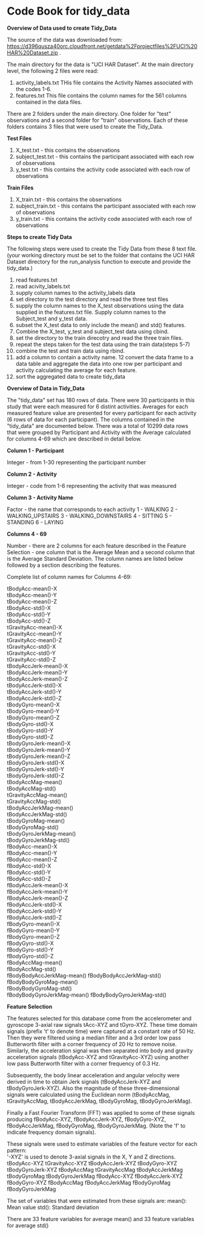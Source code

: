 Code Book for tidy_data
=======================
**Overview of Data used to create Tidy_Data**

The source of the data was downloaded from: https://d396qusza40orc.cloudfront.net/getdata%2Fprojectfiles%2FUCI%20HAR%20Dataset.zip .  

The main directory for the data is "UCI HAR Dataset".  At the main directory level, the following 2 files were read:

1. activity_labels.txt  THis file contains the Activity Names associated with the codes 1-6.
2. features.txt  This file contains the column names for the 561 columns contained in the data files.

There are 2 folders under the main directory.  One folder for "test" observations and a second folder for "train" observations.  Each of these folders contains 3 files that were used to create the Tidy_Data.

**Test Files**

1. X\_test.txt - this contains the observations
2. subject_test.txt - this contains the participant associated with each row of observations
3. y\_test.txt - this contains the activity code associated with each row of observations

**Train Files**

1. X_train.txt - this contains the observations
2. subject_train.txt - this contains the participant associated with each row of observations
3. y_train.txt - this contains the activity code associated with each row of observations

**Steps to create Tidy Data**

The following steps were used to create the Tidy Data from these 8 text file.  (your working directory must be set to the folder that contains the UCI HAR Dataset directory for the run\_analysis function to execute and provide the tidy\_data.)

1. read features.txt
2. read acivity_labels.txt
3. supply column names to the activity_labels data
4. set directory to the test directory and read the three test files
5. supply the column names to the X\_test observations using the data supplied in the features.txt file.   Supply column names to the Subject\_test and y\_test data.
6. subset the X\_test data to only include the mean() and std() features.
7. Combine the X\_test, y\_test and subject\_test data using cbind.
8.  set the directory to the train direcotry and read the three train files.
9.  repeat the steps taken for the test data using the train data(steps 5-7)
10. combine the test and train data using rbind.
11. add a column to contain a activity name.
12  convert the data frame to a data table and aggregate the data into one row per participant and activity calculating the average for each feature.
13. sort the aggregated data to create  tidy_data 

**Overview of Data in Tidy_Data** 

The "tidy\_data" set has 180 rows of data.  There were 30 participants in this study that were each measured for 6 distint activities. Averages for each measured feature value are presented for every participant for each activity (6 rows of data for each participant).  The columns contained in the "tidy\_data" are documented below.  There was a total of 10299 data rows that were grouped by Participant and Activity with the Average calculated for columns 4-69 which are described in detail below.

**Column 1 - Participant**

Integer  - from 1-30 representing the participant number

**Column 2 - Activity**

Integer - code from 1-6 representing the activity that was measured

**Column 3 - Activity Name** 

Factor - the name that corresponds to each activity 
1 - WALKING
2 - WALKING_UPSTAIRS
3 - WALKING_DOWNSTAIRS
4 - SITTING
5 - STANDING
6 - LAYING  

**Columns 4 - 69**

Number - there are 2 columns for each feature described in the Feature Selection - one column that is the Average Mean and a second column that is the Average Standard Deviation.  The column names are listed below followed by a section describing the features.

Complete list of column names for Columns 4-69:

  tBodyAcc-mean()-X         
  tBodyAcc-mean()-Y          
  tBodyAcc-mean()-Z          
  tBodyAcc-std()-X           
  tBodyAcc-std()-Y           
  tBodyAcc-std()-Z           
  tGravityAcc-mean()-X       
  tGravityAcc-mean()-Y       
  tGravityAcc-mean()-Z      
  tGravityAcc-std()-X        
  tGravityAcc-std()-Y        
  tGravityAcc-std()-Z        
  tBodyAccJerk-mean()-X      
  tBodyAccJerk-mean()-Y      
  tBodyAccJerk-mean()-Z      
  tBodyAccJerk-std()-X       
  tBodyAccJerk-std()-Y       
  tBodyAccJerk-std()-Z       
  tBodyGyro-mean()-X         
  tBodyGyro-mean()-Y         
  tBodyGyro-mean()-Z         
  tBodyGyro-std()-X          
  tBodyGyro-std()-Y          
  tBodyGyro-std()-Z          
  tBodyGyroJerk-mean()-X     
  tBodyGyroJerk-mean()-Y     
  tBodyGyroJerk-mean()-Z     
  tBodyGyroJerk-std()-X      
  tBodyGyroJerk-std()-Y      
  tBodyGyroJerk-std()-Z      
  tBodyAccMag-mean()         
  tBodyAccMag-std()          
  tGravityAccMag-mean()      
  tGravityAccMag-std()       
  tBodyAccJerkMag-mean()     
  tBodyAccJerkMag-std()      
  tBodyGyroMag-mean()        
  tBodyGyroMag-std()         
  tBodyGyroJerkMag-mean()    
  tBodyGyroJerkMag-std()     
  fBodyAcc-mean()-X          
  fBodyAcc-mean()-Y          
  fBodyAcc-mean()-Z          
  fBodyAcc-std()-X           
  fBodyAcc-std()-Y           
  fBodyAcc-std()-Z           
  fBodyAccJerk-mean()-X      
  fBodyAccJerk-mean()-Y      
  fBodyAccJerk-mean()-Z      
  fBodyAccJerk-std()-X       
  fBodyAccJerk-std()-Y       
  fBodyAccJerk-std()-Z       
  fBodyGyro-mean()-X         
  fBodyGyro-mean()-Y         
  fBodyGyro-mean()-Z         
  fBodyGyro-std()-X          
  fBodyGyro-std()-Y          
  fBodyGyro-std()-Z          
  fBodyAccMag-mean()         
  fBodyAccMag-std()          
  fBodyBodyAccJerkMag-mean()
  fBodyBodyAccJerkMag-std()  
  fBodyBodyGyroMag-mean()    
  fBodyBodyGyroMag-std()     
  fBodyBodyGyroJerkMag-mean() 
  fBodyBodyGyroJerkMag-std()

**Feature Selection**

The features selected for this database come from the accelerometer and gyroscope 3-axial raw signals tAcc-XYZ and tGyro-XYZ. These time domain signals (prefix 't' to denote time) were captured at a constant rate of 50 Hz. Then they were filtered using a median filter and a 3rd order low pass Butterworth filter with a corner frequency of 20 Hz to remove noise. Similarly, the acceleration signal was then separated into body and gravity acceleration signals (tBodyAcc-XYZ and tGravityAcc-XYZ) using another low pass Butterworth filter with a corner frequency of 0.3 Hz. 

Subsequently, the body linear acceleration and angular velocity were derived in time to obtain Jerk signals (tBodyAccJerk-XYZ and tBodyGyroJerk-XYZ). Also the magnitude of these three-dimensional signals were calculated using the Euclidean norm (tBodyAccMag, tGravityAccMag, tBodyAccJerkMag, tBodyGyroMag, tBodyGyroJerkMag). 

Finally a Fast Fourier Transform (FFT) was applied to some of these signals producing fBodyAcc-XYZ, fBodyAccJerk-XYZ, fBodyGyro-XYZ, fBodyAccJerkMag, fBodyGyroMag, fBodyGyroJerkMag. (Note the 'f' to indicate frequency domain signals). 

These signals were used to estimate variables of the feature vector for each pattern:  
'-XYZ' is used to denote 3-axial signals in the X, Y and Z directions.
tBodyAcc-XYZ
tGravityAcc-XYZ
tBodyAccJerk-XYZ
tBodyGyro-XYZ
tBodyGyroJerk-XYZ
tBodyAccMag
tGravityAccMag
tBodyAccJerkMag
tBodyGyroMag
tBodyGyroJerkMag
fBodyAcc-XYZ
fBodyAccJerk-XYZ
fBodyGyro-XYZ
fBodyAccMag
fBodyAccJerkMag
fBodyGyroMag
fBodyGyroJerkMag

The set of variables that were estimated from these signals are: 
mean(): Mean value
std(): Standard deviation

There are 33 feature variables for average mean() and 33 feature variables for average std()


